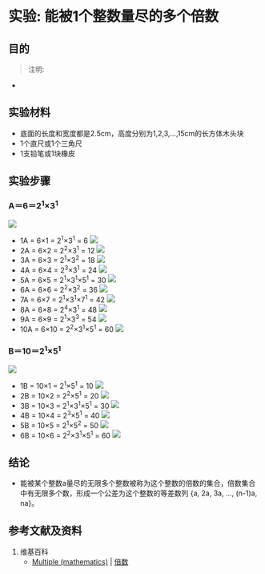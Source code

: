 # 实验: 能被1个整数量尽的多个倍数

## 目的

> 注明:
>  
- 

## 实验材料

- 底面的长度和宽度都是2.5cm，高度分别为1,2,3,...,15cm的长方体木头块
- 1个直尺或1个三角尺
- 1支铅笔或1块橡皮

## 实验步骤

### A＝6＝2<sup>1</sup>×3<sup>1</sup>
![](/images/数论/基本数和合成数/能被1个整数量尽的多个倍数/1a1.jpg)

- 1A = 6×1 = 2<sup>1</sup>×3<sup>1</sup> = 6 
![](/images/数论/基本数和合成数/能被1个整数量尽的多个倍数/2a1.jpg)
- 2A = 6×2 = 2<sup>2</sup>×3<sup>1</sup>  = 12 
![](/images/数论/基本数和合成数/能被1个整数量尽的多个倍数/2a2.jpg)
- 3A = 6×3 = 2<sup>1</sup>×3<sup>2</sup>  = 18 
![](/images/数论/基本数和合成数/能被1个整数量尽的多个倍数/2a3.jpg)
- 4A = 6×4 = 2<sup>3</sup>×3<sup>1</sup>  =  24 
![](/images/数论/基本数和合成数/能被1个整数量尽的多个倍数/2a4.jpg)
- 5A = 6×5 = 2<sup>1</sup>×3<sup>1</sup>×5<sup>1</sup>  =  30
![](/images/数论/基本数和合成数/能被1个整数量尽的多个倍数/2a5.jpg)
- 6A = 6×6 = 2<sup>2</sup>×3<sup>2</sup>  =  36 
![](/images/数论/基本数和合成数/能被1个整数量尽的多个倍数/2a6.jpg)
- 7A = 6×7 = 2<sup>1</sup>×3<sup>1</sup>×7<sup>1</sup>  =  42 
![](/images/数论/基本数和合成数/能被1个整数量尽的多个倍数/2a7.jpg)
- 8A = 6×8 = 2<sup>4</sup>×3<sup>1</sup>  =  48 
![](/images/数论/基本数和合成数/能被1个整数量尽的多个倍数/2a8.jpg)
- 9A = 6×9 = 2<sup>1</sup>×3<sup>3</sup>  =  54 
![](/images/数论/基本数和合成数/能被1个整数量尽的多个倍数/2a9.jpg)
- 10A = 6×10 = 2<sup>2</sup>×3<sup>1</sup>×5<sup>1</sup>  =  60 
![](/images/数论/基本数和合成数/能被1个整数量尽的多个倍数/2a10.jpg)

### B＝10＝2<sup>1</sup>×5<sup>1</sup>
![](/images/数论/基本数和合成数/能被1个整数量尽的多个倍数/3a1.jpg)

- 1B = 10×1 = 2<sup>1</sup>×5<sup>1</sup> = 10
![](/images/数论/基本数和合成数/能被1个整数量尽的多个倍数/4a1.jpg)
- 2B = 10×2 = 2<sup>2</sup>×5<sup>1</sup> = 20 
![](/images/数论/基本数和合成数/能被1个整数量尽的多个倍数/4a2.jpg)
- 3B = 10×3 = 2<sup>1</sup>×3<sup>1</sup>×5<sup>1</sup> = 30 
![](/images/数论/基本数和合成数/能被1个整数量尽的多个倍数/4a3.jpg)
- 4B = 10×4 = 2<sup>3</sup>×5<sup>1</sup> = 40 
![](/images/数论/基本数和合成数/能被1个整数量尽的多个倍数/4a4.jpg)
- 5B = 10×5 = 2<sup>1</sup>×5<sup>2</sup> = 50 
![](/images/数论/基本数和合成数/能被1个整数量尽的多个倍数/4a5.jpg)
- 6B = 10×6 = 2<sup>2</sup>×3<sup>1</sup>×5<sup>1</sup> = 60 
![](/images/数论/基本数和合成数/能被1个整数量尽的多个倍数/4a6.jpg) 

## 结论

- 能被某个整数a量尽的无限多个整数被称为这个整数的倍数的集合，倍数集合中有无限多个数，形成一个公差为这个整数的等差数列 {a, 2a, 3a, ..., (n-1)a, na}。 

## 参考文献及资料

1. 维基百科
	- [Multiple (mathematics)](https://en.wikipedia.org/wiki/Multiple_(mathematics)) | [倍数](https://zh.wikipedia.org/wiki/倍数) 





